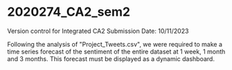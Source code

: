 # 2020274_CA2_sem2
Version control for Integrated CA2
Submission Date: 	10/11/2023

Following the analysis of "Project_Tweets.csv", we were required to make a time series forecast 
of the sentiment of the entire dataset at 1 week, 1 month and 3 months.
This forecast must be displayed as a dynamic dashboard.     



